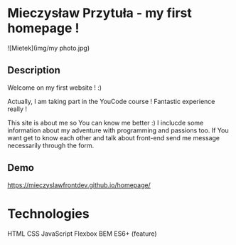 # Mieczysław Przytuła - my first homepage !

![Mietek](img/my photo.jpg)

## Description

Welcome on my first website ! :) 

Actually, I am taking part in the YouCode course ! Fantastic experience really ! 

This site is about me so You can know me better :)
I inclucde some information about my adventure with programming and passions too.
If You want get to know each other and talk about front-end send me message necessarily through the form.

## Demo

https://mieczyslawfrontdev.github.io/homepage/

# Technologies

HTML
CSS
JavaScript
Flexbox
BEM
ES6+ (feature) 



